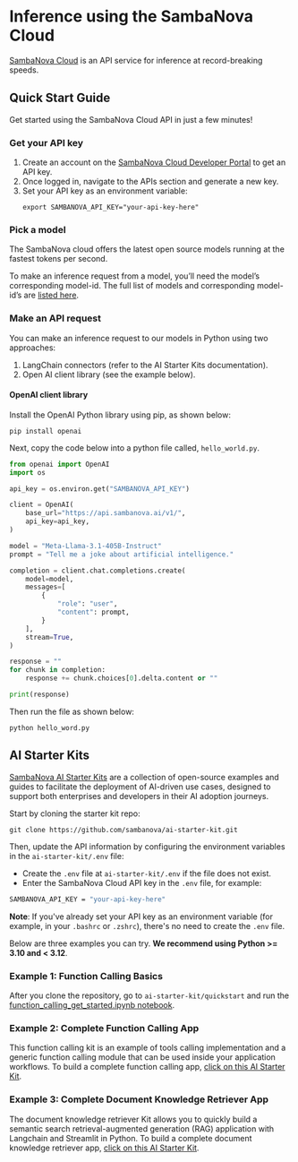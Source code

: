 # Inference using the SambaNova Cloud

[SambaNova Cloud](https://cloud.sambanova.ai/) is an API service for inference at record-breaking speeds. 

## Quick Start Guide

Get started using the SambaNova Cloud API in just a few minutes!

### Get your API key

1. Create an account on the [SambaNova Cloud Developer Portal](https://cloud.sambanova.ai/) to get an API key.
2. Once logged in, navigate to the APIs section and generate a new key. 
3. Set your API key as an environment variable:
   ```shell
   export SAMBANOVA_API_KEY="your-api-key-here"
   ```

### Pick a model

The SambaNova cloud offers the latest open source models running at the fastest tokens per second.

To make an inference request from a model, you’ll need the model’s corresponding model-id. The full list of models and corresponding model-id’s are [listed here](https://community.sambanova.ai/t/supported-models/193).

### Make an API request

You can make an inference request to our models in Python using two approaches:
1. LangChain connectors (refer to the AI Starter Kits documentation).
2. Open AI client library (see the example below).

#### OpenAI client library

Install the OpenAI Python library using pip, as shown below:
```shell  
pip install openai
```

Next, copy the code below into a python file called, `hello_world.py`.

```python
from openai import OpenAI
import os

api_key = os.environ.get("SAMBANOVA_API_KEY")

client = OpenAI(
    base_url="https://api.sambanova.ai/v1/",
    api_key=api_key,  
)

model = "Meta-Llama-3.1-405B-Instruct"
prompt = "Tell me a joke about artificial intelligence."

completion = client.chat.completions.create(
    model=model,
    messages=[
        {
            "role": "user", 
            "content": prompt,
        }
    ],
    stream=True,
)

response = ""
for chunk in completion:
    response += chunk.choices[0].delta.content or ""

print(response)
```

Then run the file as shown below:
```shell  
python hello_word.py
```

## AI Starter Kits

[SambaNova AI Starter Kits](https://github.com/sambanova/ai-starter-kit/) are a collection of open-source examples and guides to facilitate the deployment of AI-driven use cases, designed to support both enterprises and developers in their AI adoption journeys.

Start by cloning the starter kit repo:
```
git clone https://github.com/sambanova/ai-starter-kit.git
```

Then, update the API information by configuring the environment variables in the `ai-starter-kit/.env` file:
- Create the `.env` file at `ai-starter-kit/.env` if the file does not exist.
- Enter the SambaNova Cloud API key in the `.env` file, for example:
  
```bash
SAMBANOVA_API_KEY = "your-api-key-here"
```

**Note**: If you've already set your API key as an environment variable (for example, in your `.bashrc` or `.zshrc`), there's no need to create the `.env` file.

Below are three examples you can try. **We recommend using Python >= 3.10 and < 3.12**. 

### Example 1: Function Calling Basics 

After you clone the repository, go to `ai-starter-kit/quickstart` and run the [function_calling_get_started.ipynb notebook](https://github.com/sambanova/ai-starter-kit/blob/main/quickstart/function_calling_get_started.ipynb).

### Example 2: Complete Function Calling App

This function calling kit is an example of tools calling implementation and a generic function calling module that can be used inside your application workflows. To build a complete function calling app, [click on this AI Starter Kit](https://github.com/sambanova/ai-starter-kit/tree/main/function_calling). 

### Example 3: Complete Document Knowledge Retriever App

The document knowledge retriever Kit allows you to quickly build a semantic search retrieval-augmented generation (RAG) application with Langchain and Streamlit in Python. To build a complete document knowledge retriever app, [click on this AI Starter Kit](https://github.com/sambanova/ai-starter-kit/blob/main/enterprise_knowledge_retriever/README.md). 






